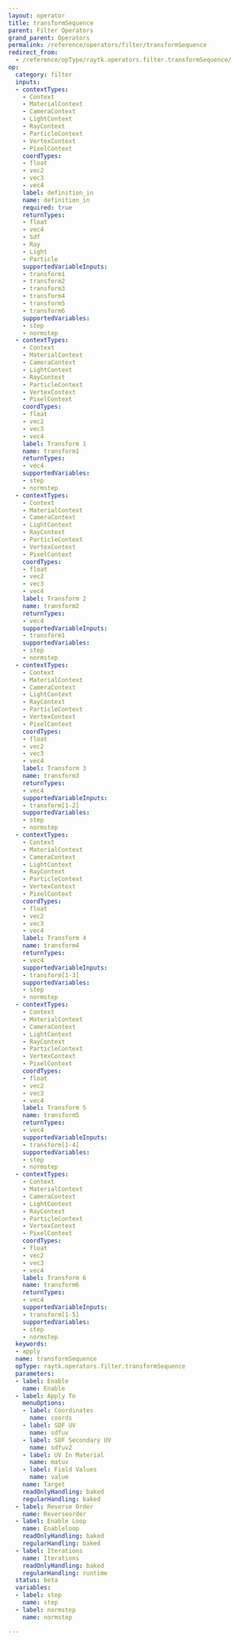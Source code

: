 ```yaml
---
layout: operator
title: transformSequence
parent: Filter Operators
grand_parent: Operators
permalink: /reference/operators/filter/transformSequence
redirect_from:
  - /reference/opType/raytk.operators.filter.transformSequence/
op:
  category: filter
  inputs:
  - contextTypes:
    - Context
    - MaterialContext
    - CameraContext
    - LightContext
    - RayContext
    - ParticleContext
    - VertexContext
    - PixelContext
    coordTypes:
    - float
    - vec2
    - vec3
    - vec4
    label: definition_in
    name: definition_in
    required: true
    returnTypes:
    - float
    - vec4
    - Sdf
    - Ray
    - Light
    - Particle
    supportedVariableInputs:
    - transform1
    - transform2
    - transform3
    - transform4
    - transform5
    - transform6
    supportedVariables:
    - step
    - normstep
  - contextTypes:
    - Context
    - MaterialContext
    - CameraContext
    - LightContext
    - RayContext
    - ParticleContext
    - VertexContext
    - PixelContext
    coordTypes:
    - float
    - vec2
    - vec3
    - vec4
    label: Transform 1
    name: transform1
    returnTypes:
    - vec4
    supportedVariables:
    - step
    - normstep
  - contextTypes:
    - Context
    - MaterialContext
    - CameraContext
    - LightContext
    - RayContext
    - ParticleContext
    - VertexContext
    - PixelContext
    coordTypes:
    - float
    - vec2
    - vec3
    - vec4
    label: Transform 2
    name: transform2
    returnTypes:
    - vec4
    supportedVariableInputs:
    - transform1
    supportedVariables:
    - step
    - normstep
  - contextTypes:
    - Context
    - MaterialContext
    - CameraContext
    - LightContext
    - RayContext
    - ParticleContext
    - VertexContext
    - PixelContext
    coordTypes:
    - float
    - vec2
    - vec3
    - vec4
    label: Transform 3
    name: transform3
    returnTypes:
    - vec4
    supportedVariableInputs:
    - transform[1-2]
    supportedVariables:
    - step
    - normstep
  - contextTypes:
    - Context
    - MaterialContext
    - CameraContext
    - LightContext
    - RayContext
    - ParticleContext
    - VertexContext
    - PixelContext
    coordTypes:
    - float
    - vec2
    - vec3
    - vec4
    label: Transform 4
    name: transform4
    returnTypes:
    - vec4
    supportedVariableInputs:
    - transform[1-3]
    supportedVariables:
    - step
    - normstep
  - contextTypes:
    - Context
    - MaterialContext
    - CameraContext
    - LightContext
    - RayContext
    - ParticleContext
    - VertexContext
    - PixelContext
    coordTypes:
    - float
    - vec2
    - vec3
    - vec4
    label: Transform 5
    name: transform5
    returnTypes:
    - vec4
    supportedVariableInputs:
    - transform[1-4]
    supportedVariables:
    - step
    - normstep
  - contextTypes:
    - Context
    - MaterialContext
    - CameraContext
    - LightContext
    - RayContext
    - ParticleContext
    - VertexContext
    - PixelContext
    coordTypes:
    - float
    - vec2
    - vec3
    - vec4
    label: Transform 6
    name: transform6
    returnTypes:
    - vec4
    supportedVariableInputs:
    - transform[1-5]
    supportedVariables:
    - step
    - normstep
  keywords:
  - apply
  name: transformSequence
  opType: raytk.operators.filter.transformSequence
  parameters:
  - label: Enable
    name: Enable
  - label: Apply To
    menuOptions:
    - label: Coordinates
      name: coords
    - label: SDF UV
      name: sdfuv
    - label: SDF Secondary UV
      name: sdfuv2
    - label: UV In Material
      name: matuv
    - label: Field Values
      name: value
    name: Target
    readOnlyHandling: baked
    regularHandling: baked
  - label: Reverse Order
    name: Reverseorder
  - label: Enable Loop
    name: Enableloop
    readOnlyHandling: baked
    regularHandling: baked
  - label: Iterations
    name: Iterations
    readOnlyHandling: baked
    regularHandling: runtime
  status: beta
  variables:
  - label: step
    name: step
  - label: normstep
    name: normstep

---
```

